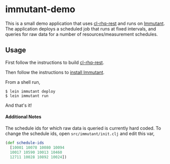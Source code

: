 # immutant-demo

This is a small demo application that uses [cl-rhq-rest](https://github.com/rhq-project/samples/tree/master/rest-api/clojure/clj-rhq-rest) and runs on [Immutant](http://immutant.org/). The application deploys a scheduled job that runs at fixed intervals, and queries for raw data for a number of resources/measurement schedules. 

## Usage

First follow the instructions to build [cl-rhq-rest](https://github.com/rhq-project/samples/tree/master/rest-api/clojure/clj-rhq-rest).

Then follow the instructions to [install Immutant](http://immutant.org/install/). 

From a shell run,

```
$ lein immutant deploy
$ lein immutant run
```

And that's it!

#### Additional Notes
The schedule ids for which raw data is queried is currently hard coded. To change the schedule ids, open `src/immutant/init.clj` and edit this var,

```clj
(def schedule-ids
  [10001 10078 10080 10094
  10017 10590 10013 10460
  12711 10028 10892 10024])
```